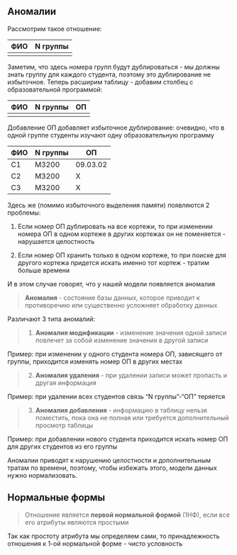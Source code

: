 
## Аномалии

Рассмотрим такое отношение:

| ФИО | N группы |
| --- | -------- |
|     |          |

Заметим, что здесь номера групп будут дублироваться - мы должны знать группу для каждого студента, поэтому это дублирование не избыточное. Теперь расширим таблицу - добавим столбец с образовательной программой:

|ФИО|N группы|ОП|
|---|---|---|
||||

Добавление ОП добавляет избыточное дублирование: очевидно, что в одной группе студенты изучают одну образовательную программу

|ФИО|N группы|ОП|
|---|---|---|
|С1|M3200|09.03.02|
|С2|M3200|X|
|С3|M3200|X|

Здесь же (помимо избыточного выделения памяти) появляются 2 проблемы:

1) Если номер ОП дублировать на все кортежи, то при изменении номера ОП в одном кортеже в других кортежах он не поменяется - нарушается целостность

2) Если номер ОП хранить только в одном кортеже, то при поиске для другого кортежа придется искать именно тот кортеж - тратим больше времени

И в этом случае говорят, что у нашей модели появляется аномалия

> **Аномалия** - состояние базы данных, которое приводит к противоречию или существенно усложняет обработку данных

Различают 3 типа аномалий:

> 1. **Аномалия модификации** - изменение значения одной записи повлечет за собой изменение значения в другой записи

Пример: при изменении у одного студента номера ОП, зависящего от группы, приходится изменять номер ОП в других местах

> 2. **Аномалия удаления** - при удалении записи может пропасть и другая информация

Пример: при удалении всех студентов связь “N группы”-“ОП” теряется

>3. **Аномалия добавления** - информацию в таблицу нельзя поместить, пока она не полная или требуется дополнительный просмотр таблицы

Пример: при добавлении нового студента приходится искать номер ОП для других студентов из его группы

Аномалии приводят к нарушению целостности и дополнительным тратам по времени, поэтому, чтобы избежать этого, модели данных нужно нормализовать.

## Нормальные формы

> Отношение является **первой нормальной формой** (1НФ), если все его атрибуты являются простыми

Так как простоту атрибута мы определяем сами, то принадлежность отношения к 1-ой нормальной форме - чисто условность